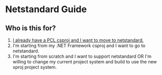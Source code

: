 # Netstandard Guide

## Who is this for?

1. [I already have a PCL csproj and I want to move to netstandard.](https://github.com/davidfowl/NetStandard/blob/master/PclToNetStandard.md)
2. I'm starting from my .NET Framework csproj and I want to go to netstandard.
3. I'm starting from scratch and I want to support netstandard OR I'm willing to change my current project system and build to use the new xproj project system.

